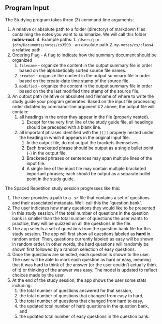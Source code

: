 ## Program Input

The Studying program takes three (3) command-line arguments:

1. A relative or absolute path to a folder (directory) of markdown files containing the notes you want to summarize.  We will call this folder **notes-root**. 
    4. Example paths:
        1. `/Users/jim-john/Documents/notes/cs3500` - an absolute path
        2. `my-notes/cs/class4`- a relative path
2. Ordering Flag - A flag to indicate how the summary document should be organized
    1. `filename` - organize the content in the output summary file in order based on the alphabetically sorted source file names. 
    2. `created` - organize the content in the output summary file in order based on the create-date time stamp of the source file. 
    3. `modified` - organize the content in the output summary file in order based on the the last modified time stamp of the source file. 
3. An output path (relative or absolute) and filename of where to write the study guide your program generates. Based on the input file processing order dictated by command-line argument #2 above, the output file will contain:
    1. all headings in the order they appear in the file (properly nested). 
        1. Except for the very first line of the study guide file, all headings should be preceded with a blank line. 
    2. all important phrases identified with the `[[]]` properly nested under the heading in which it appears in the original input file. 
        1. In the output file, do not output the brackets themselves. 
        2. Each bracketed phrase should be output as a single bullet point (`-`) in the output file. 
        3. Bracketed phrases or sentences may span multiple lines of the input file. 
        4. A single line of the input file may contain multiple bracketed important phrases; each should be output as a separate bullet point in the study guide.

The Spaced Repetition study session progresses like this:

1. The user provides a path to a `.sr` file that contains a set of questions and their associated metadata. We’ll call this the “question bank”. 
2. The user indicates how many questions they would like to be presented in this study session. If the total number of questions in the question bank is smaller than the total number of questions the user wants to practice, they will be quizzed on all the questions in the file. 
3. The app selects a set of questions from the question bank file for this study session.  The app will first show all questions labeled as **hard** in random order.  Then, questions currently labeled as easy will be shown in random order. In other words, the hard questions will randomly be shown first followed by a random selection of easy questions.  
4. Once the questions are selected, each question is shown to the user.  The user will be able to mark each question as hard or easy, meaning that it was hard to think of the answer (or the user couldn’t actually think of it) or thinking of the answer was easy.  The model is updated to reflect choices made by the user. 
5. At the end of the study session, the app shows the user some stats including:
    1. the total number of questions answered for that session, 
    2. the total number of questions that changed from easy to hard, 
    3. the total number of questions that changed from hard to easy, 
    4. the updated total number of hard questions in the question bank, and
    5. the updated total number of easy questions in the question bank.
